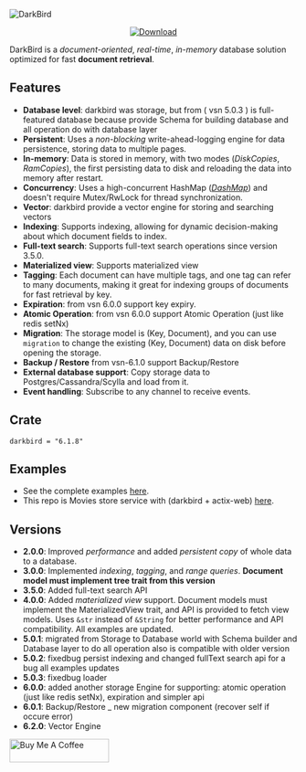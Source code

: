 ![DarkBird](https://github.com/Rustixir/darkbird/blob/main/darkbird.png)

<div align="center">
  <!-- Downloads -->
  <a href="https://crates.io/crates/darkbird">
    <img src="https://img.shields.io/crates/d/darkbird.svg?style=flat-square"
      alt="Download" />
  </a>
</div>

DarkBird is a _document-oriented_, _real-time_, _in-memory_ database solution optimized for fast **document retrieval**.

## Features
- **Database level**: darkbird was storage, but from ( vsn 5.0.3 ) is full-featured database
because provide Schema for building database and all operation do with database layer
- **Persistent**: Uses a _non-blocking_ write-ahead-logging engine for data persistence, storing data to multiple pages.
- **In-memory**: Data is stored in memory, with two modes (_DiskCopies_, _RamCopies_), the first persisting data to disk and reloading the data into memory after restart.
- **Concurrency**: Uses a high-concurrent HashMap ([_DashMap_](https://github.com/xacrimon/conc-map-bench)) and doesn't require Mutex/RwLock for thread synchronization.
- **Vector**: darkbird provide a vector engine for storing and searching vectors
- **Indexing**: Supports indexing, allowing for dynamic decision-making about which document fields to index.
- **Full-text search**: Supports full-text search operations since version 3.5.0.
- **Materialized view**: Supports materialized view
- **Tagging**: Each document can have multiple tags, and one tag can refer to many documents, making it great for indexing groups of documents for fast retrieval by key.
- **Expiration**: from vsn 6.0.0 support key expiry.
- **Atomic Operation**: from vsn 6.0.0 support Atomic Operation (just like redis setNx)
- **Migration**: The storage model is (Key, Document), and you can use `migration` to change the existing (Key, Document) data on disk before opening the storage.
- **Backup / Restore** from vsn-6.1.0 support Backup/Restore
- **External database support**: Copy storage data to Postgres/Cassandra/Scylla and load from it.
- **Event handling**: Subscribe to any channel to receive events.

## Crate

```
darkbird = "6.1.8"
```

## Examples
- See the complete examples [here](https://github.com/Rustixir/darkbird/tree/main/example).
- This repo is Movies store service with (darkbird + actix-web) [here](https://github.com/Rustixir/darkapp/).


## Versions
- **2.0.0**: Improved _performance_ and added _persistent copy_ of whole data to a database.
- **3.0.0**: Implemented _indexing_, _tagging_, and _range queries_. **Document model must implement tree trait from this version**
- **3.5.0**: Added full-text search API
- **4.0.0**: Added _materialized view_ support. Document models must implement the MaterializedView trait, and API is provided to fetch view models. Uses `&str` instead of `&String` for better performance and API compatibility. All examples are updated.
- **5.0.1**: migrated from Storage to Database world with Schema builder
and Database layer to do all operation also is compatible with older version 
- **5.0.2**: fixedbug persist indexing and changed fullText search api for a bug 
all examples updates
- **5.0.3**: fixedbug loader
- **6.0.0**: added another storage Engine for supporting:
  atomic operation (just like redis setNx), expiration and simpler api  
- **6.0.1**: Backup/Restore _ new migration component (recover self if occure error)
- **6.2.0**: Vector Engine

<a href="https://www.buymeacoffee.com/xnALmpJF9a" target="_blank"><img src="https://cdn.buymeacoffee.com/buttons/default-yellow.png" alt="Buy Me A Coffee" height="41" width="174"></a>

